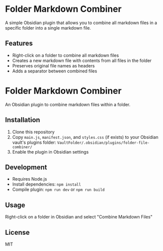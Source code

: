 # Folder Markdown Combiner

A simple Obsidian plugin that allows you to combine all markdown files in a specific folder into a single markdown file.

## Features

- Right-click on a folder to combine all markdown files
- Creates a new markdown file with contents from all files in the folder
- Preserves original file names as headers
- Adds a separator between combined files

# Folder Markdown Combiner

An Obsidian plugin to combine markdown files within a folder.

## Installation

1. Clone this repository
2. Copy `main.js`, `manifest.json`, and `styles.css` (if exists) to your Obsidian vault's plugins folder: `VaultFolder/.obsidian/plugins/folder-file-combiner/`
3. Enable the plugin in Obsidian settings

## Development

- Requires Node.js
- Install dependencies: `npm install`
- Compile plugin: `npm run dev` or `npm run build`

## Usage

Right-click on a folder in Obsidian and select "Combine Markdown Files"

## License

MIT
